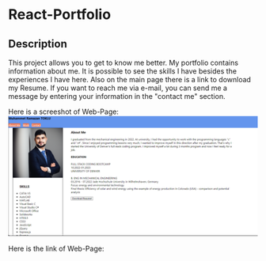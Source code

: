 # React-Portfolio

## Description

This project allows you to get to know me better. My portfolio contains information about me. It is possible to see the skills I have besides the experiences I have here. Also on the main page there is a link to download my Resume. If you want to reach me via e-mail, you can send me a message by entering your information in the "contact me" section.

Here is a screeshot of Web-Page:
![Screenshot of my page](./src/assets/img/ScreenShot.png)

Here is the link of Web-Page:
